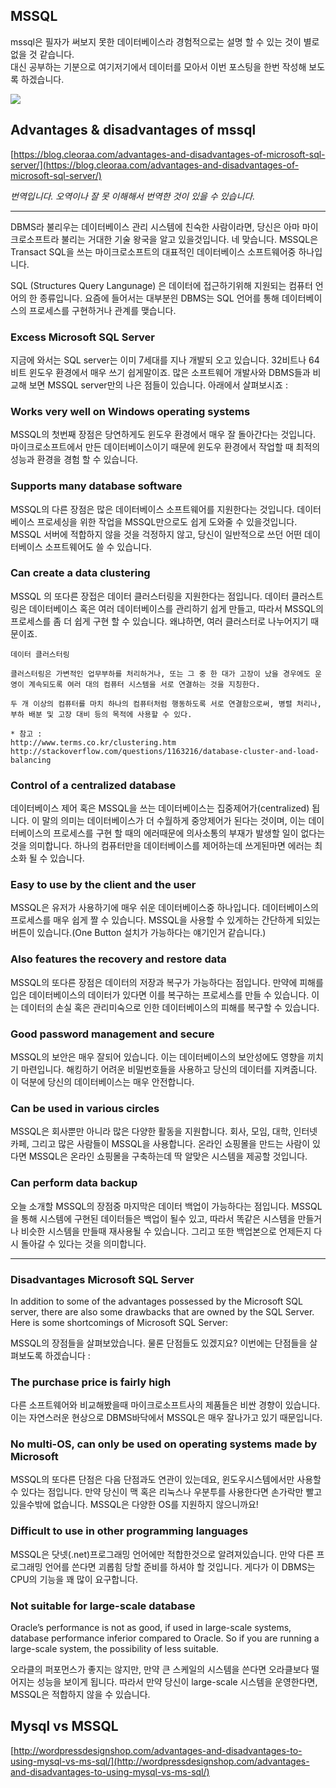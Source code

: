 ## MSSQL 
mssql은 필자가 써보지 못한 데이터베이스라 경험적으로는 설명 할 수 있는 것이 별로 없을 것 같습니다.  
대신 공부하는 기분으로 여기저기에서 데이터를 모아서 이번 포스팅을 한번 작성해 보도록 하겠습니다.

![](https://blog.cleoraa.com/wp-content/uploads/2016/03/SQL-SERVER.png)

## Advantages & disadvantages of mssql
[https://blog.cleoraa.com/advantages-and-disadvantages-of-microsoft-sql-server/](https://blog.cleoraa.com/advantages-and-disadvantages-of-microsoft-sql-server/)

*번역입니다. 오역이나 잘 못 이해해서 번역한 것이 있을 수 있습니다.*

---
DBMS라 불리우는 데이터베이스 관리 시스템에 친숙한 사람이라면, 당신은 아마 마이크로소프트라 불리는 거대한 기술 왕국을 알고 있을것입니다. 네 맞습니다. MSSQL은 Transact SQL을 쓰는 마이크로소프트의 대표적인 데이터베이스 소프트웨어중 하나입니다.

SQL (Structures Query Langunage) 은 데이터에 접근하기위해 지원되는 컴퓨터 언어의 한 종류입니다. 요즘에 들어서는 대부분읜 DBMS는 SQL 언어를 통해 데이터베이스의 프로세스를 구현하거나 관계를 맺습니다.

### Excess Microsoft SQL Server

지금에 와서는 SQL server는 이미 7세대를 지나 개발되 오고 있습니다. 32비트나 64비트 윈도우 환경에서 매우 쓰기 쉽게말이죠. 많은 소프트웨어 개발사와 DBMS들과 비교해 보면 MSSQL server만의 나은 점들이 있습니다. 아래에서 살펴보시죠 : 

### Works very well on Windows operating systems

MSSQL의 첫번째 장점은 당연하게도 윈도우 환경에서 매우 잘 돌아간다는 것입니다. 마이크로소프트에서 만든 데이터베이스이기 때문에 윈도우 환경에서 작업할 때 최적의 성능과 환경을 경험 할 수 있습니다.

### Supports many database software

MSSQL의 다른 장점은 많은 데이터베이스 소프트웨어를 지원한다는 것입니다. 데이터베이스 프로세싱을 위한 작업을 MSSQL만으로도 쉽게 도와줄 수 있을것입니다. MSSQL 서버에 적합하지 않을 것을 걱정하지 않고, 당신이 일반적으로 쓰던 어떤 데이터베이스 소프트웨어도 쓸 수 있습니다.

### Can create a data clustering


MSSQL 의 또다른 장접은 데이터 클러스터링을 지원한다는 점입니다. 데이터 클러스트링은 데이터베이스 혹은 여러 데이터베이스를 관리하기 쉽게 만들고, 따라서 MSSQL의 프로세스를 좀 더 쉽게 구현 할 수 있습니다. 왜냐하면, 여러 클러스터로 나누어지기 때문이죠.  
 
	데이터 클러스터링  
	
	클러스터링은 가변적인 업무부하를 처리하거나, 또는 그 중 한 대가 고장이 났을 경우에도 운영이 계속되도록 여러 대의 컴퓨터 시스템을 서로 연결하는 것을 지칭한다.  
	
	두 개 이상의 컴퓨터를 마치 하나의 컴퓨터처럼 행동하도록 서로 연결함으로써, 병렬 처리나, 부하 배분 및 고장 대비 등의 목적에 사용할 수 있다.  
	
	* 참고 :   
	http://www.terms.co.kr/clustering.htm
	http://stackoverflow.com/questions/1163216/database-cluster-and-load-balancing

### Control of a centralized database

데이터베이스 제어 혹은 MSSQL을 쓰는 데이터베이스는 집중제어가(centralized) 됩니다. 이 말의 의미는 데이터베이스가 더 수월하게 중앙제어가 된다는 것이며, 이는 데이터베이스의 프로세스를 구현 할 때의 에러때문에 의사소통의 부재가 발생할 일이 없다는 것을 의미합니다. 하나의 컴퓨터만을 데이터베이스를 제어하는데 쓰게된마면 에러는 최소화 될 수 있습니다.

### Easy to use by the client and the user

MSSQL은 유저가 사용하기에 매우 쉬운 데이터베이스중 하나입니다. 데이터베이스의 프로세스를 매우 쉽게 짤 수 있습니다. MSSQL을 사용할 수 있게하는 간단하게 되있는 버튼이 있습니다.(One Button 설치가 가능하다는 얘기인거 같습니다.)

### Also features the recovery and restore data

MSSQL의 또다른 장점은 데이터의 저장과 복구가 가능하다는 점입니다. 만약에 피해를 입은 데이터베이스의 데이터가 있다면 이를 복구하는 프로세스를 만들 수 있습니다. 이는 데이터의 손실 혹은 관리미숙으로 인한 데이터베이스의 피해를 복구할 수 있습니다.

### Good password management and secure

MSSQL의 보안은 매우 잘되어 있습니다. 이는 데이터베이스의 보안성에도 영향을 끼치기 마련입니다. 해킹하기 어려운 비밀번호들을 사용하고 당신의 데이터를 지켜줍니다. 이 덕분에 당신의 데이터베이스는 매우 안전합니다.

### Can be used in various circles

 MSSQL은 회사뿐만 아니라 많은 다양한 활동을 지원합니다. 회사, 모임, 대학, 인터넷 카페, 그리고 많은 사람들이 MSSQL을 사용합니다. 온라인 쇼핑몰을 만드는 사람이 있다면 MSSQL은 온라인 쇼핑몰을 구축하는데 딱 알맞은 시스템을 제공할 것입니다.
 
### Can perform data backup

오늘 소개할 MSSQL의 장점중 마지막은 데이터 백업이 가능하다는 점입니다. MSSQL을 통해 시스템에 구현된 데이터들은 백업이 될수 있고, 따라서 똑같은 시스템을 만들거나 비슷한 시스템을 만들때 재사용될 수 있습니다. 그리고 또한 백업본으로 언제든지 다시 돌아갈 수 있다는 것을 의미합니다.

---
### Disadvantages Microsoft SQL Server 

In addition to some of the advantages possessed by the Microsoft SQL server, there are also some drawbacks that are owned by the SQL Server. Here is  some shortcomings of Microsoft SQL Server:

MSSQL의 장점들을 살펴보았습니다. 물론 단점들도 있겠지요? 이번에는 단점들을 살펴보도록 하겠습니다 : 

### The purchase price is fairly high

다른 소프트웨어와 비교해봤을때 마이크로소프트사의 제품들은 비싼 경향이 있습니다. 이는 자연스러운 현상으로 DBMS바닥에서 MSSQL은 매우 잘나가고 있기 때문입니다.

### No multi-OS, can only be used on operating systems made ​​by Microsoft


MSSQL의 또다른 단점은 다음 단점과도 연관이 있는데요, 윈도우시스템에서만 사용할 수 있다는 점입니다. 만약 당신이 맥 혹은 리눅스나 우분투를 사용한다면 손가락만 빨고 있을수밖에 없습니다. MSSQL은 다양한 OS를 지원하지 않으니까요! 

### Difficult to use in other programming languages

MSSQL은 닷넷(.net)프로그래밍 언어에만 적합한것으로 알려져있습니다. 만약 다른 프로그래밍 언어를 쓴다면 괴롭힘 당할 준비를 하셔야 할 것입니다. 게다가 이 DBMS는 CPU의 기능을 꽤 많이 요구합니다.

### Not suitable for large-scale database

Oracle’s performance is not as good, if used in large-scale systems, database performance inferior compared to Oracle. So if you are running a large-scale system, the possibility of less suitable.

오라클의 퍼포먼스가 좋지는 않지만, 만약 큰 스케일의 시스템을 쓴다면 오라클보다 떨어지는 성능을 보이게 됩니다. 따라서 만약 당신이 large-scale 시스템을 운영한다면, MSSQL은 적합하지 않을 수 있습니다.


## Mysql vs MSSQL
[http://wordpressdesignshop.com/advantages-and-disadvantages-to-using-mysql-vs-ms-sql/](http://wordpressdesignshop.com/advantages-and-disadvantages-to-using-mysql-vs-ms-sql/)

